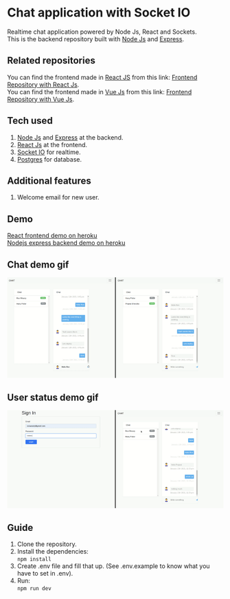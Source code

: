 # Chat application with Socket IO

Realtime chat application powered by Node Js, React and Sockets.    
This is the backend repository built with [Node Js](https://nodejs.org/en/) and [Express](https://expressjs.com/). 

## Related repositories

You can find the frontend made in [React JS](https://reactjs.org/) from this link: [Frontend Repository with React Js](https://github.com/PJMessi/react-node-chat).  
You can find the frontend made in [Vue Js](https://vuejs.org/) from this link: [Frontend Repository with Vue Js](https://github.com/PJMessi/vue-todo). 

## Tech used

1. [Node Js](https://nodejs.org/en/) and [Express](https://expressjs.com/) at the backend.
2. [React Js](https://reactjs.org/) at the frontend.
3. [Socket IO](https://socket.io/) for realtime.
4. [Postgres](https://www.postgresql.org/) for database.

## Additional features
1. Welcome email for new user.

## Demo

[React frontend demo on heroku](https://pjmessi-react-chat.herokuapp.com/)   
[Nodejs express backend demo on heroku](https://github.com/PJMessi/node-chat)

## Chat demo gif

![Chat demo](chat-demo.gif "Chat demo")

## User status demo gif

![User status demo](user-status-demo.gif "User status demo")

## Guide

1. Clone the repository.
2. Install the dependencies:  
    `npm install`
3. Create .env file and fill that up. (See .env.example to know what you have to set in .env).
4. Run:   
    `npm run dev`



<!-- ## Learn More

You can learn more in the [Create React App documentation](https://facebook.github.io/create-react-app/docs/getting-started).

To learn React, check out the [React documentation](https://reactjs.org/). -->

